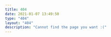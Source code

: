 ```yaml
---
title: 404
date: 2021-01-07 13:49:50
type: "404"
layout: "404"
description: "Cannot find the page you want :("
---
```

